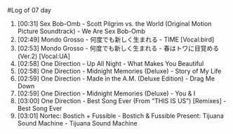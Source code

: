 #Log of 07 day

1. [00:31] Sex Bob-Omb - Scott Pilgrim vs. the World (Original Motion Picture Soundtrack) - We Are Sex Bob-Omb
1. [02:49] Mondo Grosso - 何度でも新しく生まれる - TIME [Vocal:bird]
1. [02:53] Mondo Grosso - 何度でも新しく生まれる - 春はトワに目覚める (Ver.2) [Vocal:UA]
1. [02:58] One Direction - Up All Night - What Makes You Beautiful
1. [02:58] One Direction - Midnight Memories (Deluxe) - Story of My Life
1. [02:59] One Direction - Made in the A.M. (Deluxe Edition) - Drag Me Down
1. [02:59] One Direction - Midnight Memories (Deluxe) - You & I
1. [03:00] One Direction - Best Song Ever (From ”THIS IS US”) [Remixes] - Best Song Ever
1. [03:01] Nortec: Bostich + Fussible - Bostich & Fussible Present: Tijuana Sound Machine - Tijuana Sound Machine
